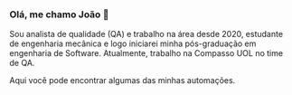 ### Olá, me chamo João 👋
Sou analista de qualidade (QA) e trabalho na área desde 2020, estudante de engenharia mecânica e logo iniciarei minha pós-graduação em engenharia de Software.
Atualmente, trabalho na Compasso UOL no time de QA.

Aqui você pode encontrar algumas das minhas automações.

<!--
**krogfast/krogfast** is a ✨ _special_ ✨ repository because its `README.md` (this file) appears on your GitHub profile.

Here are some ideas to get you started:

- 🔭 I’m currently working on ...
- 🌱 I’m currently learning ...
- 👯 I’m looking to collaborate on ...
- 🤔 I’m looking for help with ...
- 💬 Ask me about ...
- 📫 How to reach me: ...
- 😄 Pronouns: ...
- ⚡ Fun fact: ...
-->
